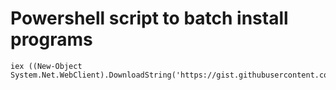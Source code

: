 # Powershell script to batch install programs
```
iex ((New-Object System.Net.WebClient).DownloadString('https://gist.githubusercontent.com/sametaor/8a11bedb79366ebb9694825bcf8c73c0/raw/2a161591030765cea1866854ec9b1b32daf9091b/wingetscript.txt'))
```
